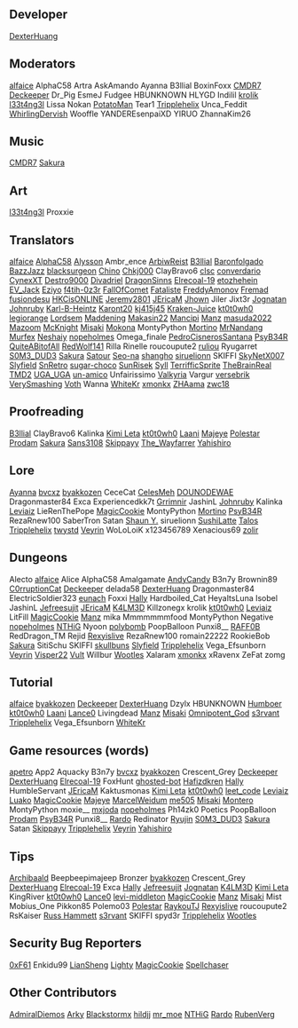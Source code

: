 ## Developer
[DexterHuang](https://github.com/DexterHuang)

## Moderators
[alfaice](https://github.com/alfaice)
AlphaC58
Artra
AskAmando
Ayanna
B3llial
BoxinFoxx
[CMDR7](https://github.com/cmdr7)
[Deckeeper](https://github.com/deckeeper)
Dr_Pig
EsmeJ
Fudgee
HBUNKNOWN
HLYGD
Indilil
[krolik](https://github.com/kroliklapine)
[l33t4ng3l](https://github.com/l33t4ng3l)
Lissa
Nokan
[PotatoMan](https://github.com/PotatoMan145)
Tear1
[Tripplehelix](https://github.com/tripplehelix)
Unca_Feddit
[WhirlingDervish](https://github.com/NickN5)
Wooffle
YANDEREsenpaiXD
YIRUO
ZhannaKim26

## Music
[CMDR7](https://github.com/cmdr7)
[Sakura](https://github.com/lux-sakura)

## Art
[l33t4ng3l](https://github.com/l33t4ng3l)
Proxxie

## Translators
[alfaice](https://github.com/alfaice)
[AlphaC58](https://github.com/AlphaC58)
[Alysson](https://github.com/alyssonmonteiro)
Ambr_ence
[ArbiwReist](https://github.com/Meawresion)
[B3llial](https://github.com/B3lli4l)
[Baronfolgado](https://github.com/Baronfolgado)
[BazzJazz](https://github.com/BassJazz) 
[blacksurgeon](https://github.com/blacksurgeon) 
[Chino](https://github.com/Chino-wid) 
[Chkj000](https://github.com/Chkj000)
ClayBravo6
[clsc](https://github.com/claaaaassic)
[converdario](https://github.com/converdario)
[CynexXT](https://github.com/CynexXT)
[Destro9000](https://github.com/Destro9000)
[Divadriel](https://github.com/Divadriel)
[DragonSinns](https://github.com/Xx-DragonSinns-xX)
[Elrecoal-19](https://github.com/Elrecoal-19)
[etozhehein](https://github.com/etozhehein)
[EV_Jack](https://github.com/EvJack)
[Eziyo](https://github.com/eziyoo)
[f4tih-0z3r](https://github.com/f4tih-0z3r)
[FallOfComet](https://github.com/FallOfComet)
[Fataliste](https://github.com/Nasaelo)
[FreddyAmonov](https://github.com/FreddyAmonov)
[Fremad](https://github.com/Fremadico)
[fusiondesu](https://github.com/fusion-desu)
[HKCisONLINE](https://github.com/hkcisonline)
[Jeremy2801](https://github.com/Jeremy2801)
[JEricaM](https://github.com/JEricaM)
[Jhown](https://github.com/Jhown-glitch)
Jiler
Jixt3r
[Jognatan](https://github.com/Jognatan)
[Johnruby](https://github.com/johnruby)
[Karl-B-Heintz](https://github.com/Karl-B-Heinz)
[Karont20](https://github.com/KarontDev)
[kj415j45](https://github.com/kj415j45)
[Kraken-Juice](https://github.com/Kraken-Juice)
[kt0t0wh0](https://github.com/kt0t0Sudd3n)
[legiorange](https://github.com/legiorange)
[Lordsem](https://github.com/Lordsem)
[Maddening](https://github.com/Wildlife4700)
[Makasin22](https://github.com/Makasin22)
[Mancipi](https://github.com/Mancipi)
[Manz](https://github.com/manztellen)
[masuda2022](https://github.com/masuda2022)
[Mazoom](https://github.com/mazoom81)
[McKnight](https://github.com/ReILIaX)
[Misaki](https://github.com/Misaki290)
[Mokona](https://github.com/Moko84)
MontyPython
[Mortino](https://github.com/mRuggi)
[MrNandang](https://github.com/mrnandang)
[Murfex](https://github.com/Murfex)
[Neshaiy](https://github.com/Neshaiy)
[nopeholmes](https://github.com/nopeholmes)
Omega_finale
[PedroCisnerosSantana](https://github.com/PedroCisnerosSantana)
[PsyB34R](https://www.instagram.com/psybearr)
[QuiteABitofAll](https://github.com/QuiteaBitofAll)
[RedWolf141](https://github.com/RedWolf141)
Rilla
Rinelle
roucoupute2
[ruliou](https://github.com/ruliou)
Ryugarret
[S0M3_DUD3](https://github.com/S0M3-DUD3)
[Sakura](https://github.com/lux-sakura)
[Satour](https://github.com/satour)
[Seo-na](https://github.com/Seo-na)
[shangho](https://github.com/5h4ngho) 
[siruelionn](https://github.com/siruelionn)
SKIFFI
[SkyNetX007](https://github.com/SkyNetX007)
[Slyfield](https://github.com/SlyfieldX)
[SnRetro](https://github.com/SnRetro)
[sugar-choco](https://github.com/sugar-choco)
[SunRisek](https://github.com/szymonagk)
[Syll](https://github.com/iburiedthesun) 
[TerrifficSprite](https://github.com/petrokrechunyak)
[TheBrainReal](https://github.com/lucasknook)
[TMD2](https://github.com/TMD0)
[UGA_UGA](https://github.com/mdendena2000)
[un-amico](https://github.com/un-amico)
Unfairissimo
[Valkyria](https://github.com/Paugwvsk)
Vargur
[versebrik](https://github.com/versebrik)
[VerySmashing](https://github.com/VerySmashing)
[Voth](https://github.com/Vothcito) 
Wanna
[WhiteKr](https://github.com/WhiteKr) 
[xmonkx](https://github.com/xmonkx)
[ZHAama](https://github.com/ZHAama)
[zwc18](https://github.com/zwc18)

## Proofreading
[B3llial](https://github.com/B3lli4l)
ClayBravo6
Kalinka
[Kimi Leta](https://github.com/kimileta)
[kt0t0wh0](https://github.com/kt0t0Sudd3n)
[Laani](https://github.com/Laani)
[Majeye](https://github.com/TeejayParker)
[Polestar](https://github.com/P0L3-5T4R)
[Prodam](https://github.com/Pr0dam)
[Sakura](https://github.com/lux-sakura)
[Sans3108](https://github.com/sans3108)
[Skippayy](https://github.com/skippayyyy)
[The_Wayfarrer](https://github.com/epixinvites)
[Yahishiro](https://github.com/Yahishiro)

## Lore
[Ayanna](https://github.com/JustACloud)
[bvcxz](https://github.com/bvcxz-cybercode)
[byakkozen](https://github.com/byakkozen)
CeceCat
[CelesMeh](https://www.instagram.com/celesmeh)
[DOUNODEWAE](https://github.com/js147896325) 
Dragonmaster84
Exca
Experiencedkk7t 
[Grrimnir](https://github.com/kevinguyer)
JashinL
[Johnruby](https://github.com/johnruby)
Kalinka
[Leviaiz](https://github.com/rewlf2)
LieRenThePope 
[MagicCookie](https://github.com/GooseGooseStop)
MontyPython
[Mortino](https://github.com/mRuggi)
[PsyB34R](https://www.instagram.com/psybearr)
RezaRnew100
SaberTron
Satan
[Shaun Y.](https://github.com/shaun-yap)
siruelionn
[SushiLatte](https://github.com/demaul)
[Talos](https://silvercrowstation.wordpress.com/)
[Tripplehelix](https://github.com/tripplehelix)
[twystd](https://github.com/twystd)
[Veyrin](https://github.com/darkrevelations)
WoLoLoiK
x123456789
Xenacious69
[zolir](https://github.com/ZolirAsure)

## Dungeons
Alecto
[alfaice](https://github.com/alfaice)
Alice
AlphaC58
Amalgamate
[AndyCandy](https://github.com/andycandy-de)
B3n7y
Brownin89
[C0rruptionCat](https://github.com/C0rruptionCat)
[Deckeeper](https://github.com/deckeeper)
delada58
[DexterHuang](https://github.com/DexterHuang)
Dragonmaster84
ElectricSoldier323
[eunach](https://github.com/eunach)
Foxxi
[Hally](https://twitter.com/g_hally1996)
Hardboiled_Cat
HeyaItsLuna
Isobel
JashinL
[Jefreesujit](https://github.com/Jefreesujit)
[JEricaM](https://github.com/JEricaM)
[K4LM3D](https://github.com/mksalada)
Killzonegx
krolik
[kt0t0wh0](https://github.com/kt0t0Sudd3n)
[Leviaiz](https://github.com/rewlf2)
LitFill
[MagicCookie](https://github.com/GooseGooseStop)
[Manz](https://github.com/manztellen)
mika
Mmmmmmmfood
MontyPython
Negative
[nopeholmes](https://github.com/nopeholmes)
[NTHiG](https://github.com/NTHGiT)
Nyoon
[polybomb](https://github.com/dotgerph)
PoopBalloon
Punxi8__
[RAFF0B](https://github.com/RAFF0B)
RedDragon_TM
Rejid
[Rexyislive](https://github.com/Rexyislive)
RezaRnew100
romain22222
RookieBob
[Sakura](https://github.com/lux-sakura)
SitiSchu
SKIFFI
[skullbuns](https://github.com/Skullbuns)
[Slyfield](https://github.com/SlyfieldX)
[Tripplehelix](https://github.com/tripplehelix)
Vega_Efsunborn
[Veyrin](https://github.com/darkrevelations)
[Visper22](https://github.com/Visper22)
[Vult](https://github.com/Vult-source)
Willbur
[Wootles](https://github.com/Wootles)
Xalaram
[xmonkx](https://github.com/xmonkx)
xRavenx
ZeFat
zomg

## Tutorial
[alfaice](https://github.com/alfaice)
[byakkozen](https://github.com/byakkozen)
[Deckeeper](https://github.com/deckeeper)
[DexterHuang](https://github.com/DexterHuang)
Dzylx
HBUNKNOWN
[Humboer](https://github.com/stphnhng)
[kt0t0wh0](https://github.com/kt0t0Sudd3n)
[Laani](https://github.com/Laani)
[Lance0](https://github.com/Lance0-32)
Livingdead
[Manz](https://github.com/manztellen)
[Misaki](https://github.com/Misaki290)
[Omnipotent_God](https://github.com/Omnipotent-God)
[s3rvant](https://github.com/s3rvant)
[Tripplehelix](https://github.com/tripplehelix)
Vega_Efsunborn
[WhiteKr](https://github.com/WhiteKr)

## Game resources (words)
[apetro](https://github.com/apetro/)
App2
Aquacky
B3n7y
[bvcxz](https://github.com/bvcxz-cybercode)
[byakkozen](https://github.com/byakkozen)
Crescent_Grey
[Deckeeper](https://github.com/deckeeper)
[DexterHuang](https://github.com/DexterHuang)
[Elrecoal-19](https://github.com/Elrecoal-19)
FoxHunt
[ghosted-bot](https://github.com/ghosted-bot)
[Hafizdkren](https://github.com/hafizdkren)
[Hally](https://twitter.com/g_hally1996)
HumbleServant
[JEricaM](https://github.com/JEricaM)
Kaktusmonas
[Kimi Leta](https://github.com/kimileta)
[kt0t0wh0](https://github.com/kt0t0Sudd3n)
[leet_code](https://github.com/hkgnobody)
[Leviaiz](https://github.com/rewlf2)
[Luako](https://github.com/luako)
[MagicCookie](https://github.com/GooseGooseStop)
[Majeye](https://github.com/TeejayParker)
[MarcelWeidum](https://github.com/MarcelWeidum)
[me505](https://github.com/me505)
[Misaki](https://github.com/Misaki290)
[Montero](https://github.com/CCOLucille2)
MontyPython
moxie__
[mxjoda](https://twitter.com/mxjoda)
[nopeholmes](https://github.com/nopeholmes)
Ph14zk0
Poetics
PoopBalloon
[Prodam](https://github.com/Pr0dam)
[PsyB34R](https://www.instagram.com/psybearr)
Punxi8__
[Rardo](https://github.com/R4RD0)
Redinator
[Ryujin](https://github.com/Ryujin-cybercode)
[S0M3_DUD3](https://github.com/S0M3-DUD3)
[Sakura](https://github.com/lux-sakura)
Satan
[Skippayy](https://github.com/skippayyyy)
[Tripplehelix](https://github.com/tripplehelix)
[Veyrin](https://github.com/darkrevelations)
[Yahishiro](https://github.com/Yahishiro)

## Tips
[Archibaald](https://github.com/Archibaald-dev)
Beepbeepimajeep
Bronzer
[byakkozen](https://github.com/byakkozen)
Crescent_Grey
[DexterHuang](https://github.com/DexterHuang)
[Elrecoal-19](https://github.com/Elrecoal-19)
Exca
[Hally](https://twitter.com/g_hally1996)
[Jefreesujit](https://github.com/Jefreesujit)
[Jognatan](https://github.com/Jognatan)
[K4LM3D](https://github.com/mksalada)
[Kimi Leta](https://github.com/kimileta)
KingRiver
[kt0t0wh0](https://github.com/kt0t0Sudd3n)
[Lance0](https://github.com/Lance0-32)
[levi-middleton](https://github.com/levi-middleton)
[MagicCookie](https://github.com/GooseGooseStop)
[Manz](https://github.com/manztellen)
[Misaki](https://github.com/Misaki290)
Mist
Mobius_One
Pikkon85
Polemo03
[Polestar](https://github.com/P0L3-5T4R)
[RaykouTJ](https://github.com/HoneySyrup)
[Rexyislive](https://github.com/Rexyislive)
roucoupute2
RsKaiser
[Russ Hammett](https://github.com/Kritner)
[s3rvant](https://github.com/s3rvant)
SKIFFI
spyd3r
[Tripplehelix](https://github.com/tripplehelix)
[Wootles](https://github.com/Wootles)

## Security Bug Reporters
[0xF61](https://github.com/0xF61)
Enkidu99
[LianSheng](https://github.com/LianSheng197)
[Lighty](https://github.com/Lightyin4k)
[MagicCookie](https://github.com/GooseGooseStop)
[Spellchaser](https://github.com/Spellchaser)

## Other Contributors
[AdmiralDiemos](https://github.com/danofsatx)
[Arky](https://www.instagram.com/andreiarky)
[Blackstormx](https://github.com/blackstormx)
[hildjj](https://github.com/hildjj)
[mr_moe](https://github.com/donburks)
[NTHiG](https://github.com/NTHGiT)
[Rardo](https://github.com/R4RD0)
[RubenVerg](https://github.com/rubenverg)

